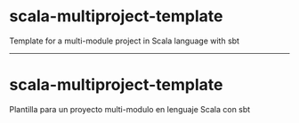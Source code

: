 # scala-multiproject-template

Template for a multi-module project in Scala language with sbt

---


# scala-multiproject-template

Plantilla para un proyecto multi-modulo en lenguaje Scala con sbt
